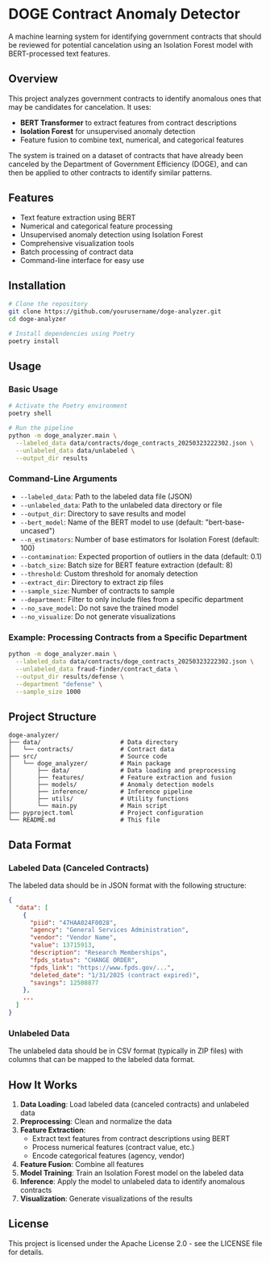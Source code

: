 # DOGE Contract Anomaly Detector

A machine learning system for identifying government contracts that should be reviewed for potential cancelation using an Isolation Forest model with BERT-processed text features.

## Overview

This project analyzes government contracts to identify anomalous ones that may be candidates for cancelation. It uses:

- **BERT Transformer** to extract features from contract descriptions
- **Isolation Forest** for unsupervised anomaly detection
- Feature fusion to combine text, numerical, and categorical features

The system is trained on a dataset of contracts that have already been canceled by the Department of Government Efficiency (DOGE), and can then be applied to other contracts to identify similar patterns.

## Features

- Text feature extraction using BERT
- Numerical and categorical feature processing
- Unsupervised anomaly detection using Isolation Forest
- Comprehensive visualization tools
- Batch processing of contract data
- Command-line interface for easy use

## Installation

```bash
# Clone the repository
git clone https://github.com/yourusername/doge-analyzer.git
cd doge-analyzer

# Install dependencies using Poetry
poetry install
```

## Usage

### Basic Usage

```bash
# Activate the Poetry environment
poetry shell

# Run the pipeline
python -m doge_analyzer.main \
  --labeled_data data/contracts/doge_contracts_20250323222302.json \
  --unlabeled_data data/unlabeled \
  --output_dir results
```

### Command-Line Arguments

- `--labeled_data`: Path to the labeled data file (JSON)
- `--unlabeled_data`: Path to the unlabeled data directory or file
- `--output_dir`: Directory to save results and model
- `--bert_model`: Name of the BERT model to use (default: "bert-base-uncased")
- `--n_estimators`: Number of base estimators for Isolation Forest (default: 100)
- `--contamination`: Expected proportion of outliers in the data (default: 0.1)
- `--batch_size`: Batch size for BERT feature extraction (default: 8)
- `--threshold`: Custom threshold for anomaly detection
- `--extract_dir`: Directory to extract zip files
- `--sample_size`: Number of contracts to sample
- `--department`: Filter to only include files from a specific department
- `--no_save_model`: Do not save the trained model
- `--no_visualize`: Do not generate visualizations

### Example: Processing Contracts from a Specific Department

```bash
python -m doge_analyzer.main \
  --labeled_data data/contracts/doge_contracts_20250323222302.json \
  --unlabeled_data fraud-finder/contract_data \
  --output_dir results/defense \
  --department "defense" \
  --sample_size 1000
```

## Project Structure

```
doge-analyzer/
├── data/                      # Data directory
│   └── contracts/             # Contract data
├── src/                       # Source code
│   └── doge_analyzer/         # Main package
│       ├── data/              # Data loading and preprocessing
│       ├── features/          # Feature extraction and fusion
│       ├── models/            # Anomaly detection models
│       ├── inference/         # Inference pipeline
│       ├── utils/             # Utility functions
│       └── main.py            # Main script
├── pyproject.toml             # Project configuration
└── README.md                  # This file
```

## Data Format

### Labeled Data (Canceled Contracts)

The labeled data should be in JSON format with the following structure:

```json
{
  "data": [
    {
      "piid": "47HAA024F0028",
      "agency": "General Services Administration",
      "vendor": "Vendor Name",
      "value": 13715913,
      "description": "Research Memberships",
      "fpds_status": "CHANGE ORDER",
      "fpds_link": "https://www.fpds.gov/...",
      "deleted_date": "1/31/2025 (contract expired)",
      "savings": 12508877
    },
    ...
  ]
}
```

### Unlabeled Data

The unlabeled data should be in CSV format (typically in ZIP files) with columns that can be mapped to the labeled data format.

## How It Works

1. **Data Loading**: Load labeled data (canceled contracts) and unlabeled data
2. **Preprocessing**: Clean and normalize the data
3. **Feature Extraction**:
   - Extract text features from contract descriptions using BERT
   - Process numerical features (contract value, etc.)
   - Encode categorical features (agency, vendor)
4. **Feature Fusion**: Combine all features
5. **Model Training**: Train an Isolation Forest model on the labeled data
6. **Inference**: Apply the model to unlabeled data to identify anomalous contracts
7. **Visualization**: Generate visualizations of the results

## License

This project is licensed under the Apache License 2.0 - see the LICENSE file for details.
